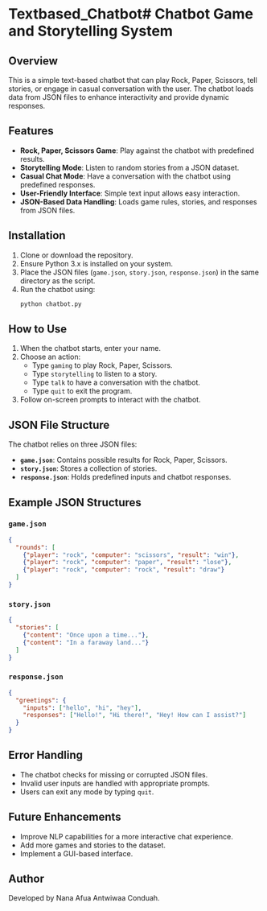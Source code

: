 # Textbased_Chatbot# Chatbot Game and Storytelling System

## Overview
This is a simple text-based chatbot that can play Rock, Paper, Scissors, tell stories, or engage in casual conversation with the user. The chatbot loads data from JSON files to enhance interactivity and provide dynamic responses.

## Features
- **Rock, Paper, Scissors Game**: Play against the chatbot with predefined results.
- **Storytelling Mode**: Listen to random stories from a JSON dataset.
- **Casual Chat Mode**: Have a conversation with the chatbot using predefined responses.
- **User-Friendly Interface**: Simple text input allows easy interaction.
- **JSON-Based Data Handling**: Loads game rules, stories, and responses from JSON files.


## Installation
1. Clone or download the repository.
2. Ensure Python 3.x is installed on your system.
3. Place the JSON files (`game.json`, `story.json`, `response.json`) in the same directory as the script.
4. Run the chatbot using:
   ```sh
   python chatbot.py
   ```

## How to Use
1. When the chatbot starts, enter your name.
2. Choose an action:
   - Type `gaming` to play Rock, Paper, Scissors.
   - Type `storytelling` to listen to a story.
   - Type `talk` to have a conversation with the chatbot.
   - Type `quit` to exit the program.
3. Follow on-screen prompts to interact with the chatbot.

## JSON File Structure
The chatbot relies on three JSON files:
- **`game.json`**: Contains possible results for Rock, Paper, Scissors.
- **`story.json`**: Stores a collection of stories.
- **`response.json`**: Holds predefined inputs and chatbot responses.

## Example JSON Structures
### `game.json`
```json
{
  "rounds": [
    {"player": "rock", "computer": "scissors", "result": "win"},
    {"player": "rock", "computer": "paper", "result": "lose"},
    {"player": "rock", "computer": "rock", "result": "draw"}
  ]
}
```

### `story.json`
```json
{
  "stories": [
    {"content": "Once upon a time..."},
    {"content": "In a faraway land..."}
  ]
}
```

### `response.json`
```json
{
  "greetings": {
    "inputs": ["hello", "hi", "hey"],
    "responses": ["Hello!", "Hi there!", "Hey! How can I assist?"]
  }
}
```

## Error Handling
- The chatbot checks for missing or corrupted JSON files.
- Invalid user inputs are handled with appropriate prompts.
- Users can exit any mode by typing `quit`.

## Future Enhancements
- Improve NLP capabilities for a more interactive chat experience.
- Add more games and stories to the dataset.
- Implement a GUI-based interface.

## Author
Developed by Nana Afua Antwiwaa Conduah.